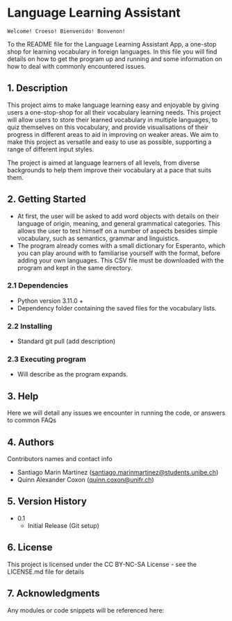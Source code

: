 # Language Learning Assistant 
    Welcome! Croeso! Bienvenido! Bonvenon!
To the README file for the Language Learning Assistant App, a one-stop shop for learning vocabulary in foreign languages. In this file you will find details on how to get the program up and running and some information on how to deal with commonly encountered issues. 

## 1. Description

This project aims to make language learning easy and enjoyable by giving users a one-stop-shop for all their vocabulary learning needs. This project will allow users to store their learned vocabulary in multiple languages, to quiz themselves on this vocabulary, and provide visualisations of their progress in different areas to aid in improving on weaker areas. We aim to make this project as versatile and easy to use as possible, supporting a range of different input styles. 

The project is aimed at language learners of all levels, from diverse backgrounds to help them improve their vocabulary at a pace that suits them. 


## 2. Getting Started

* At first, the user will be asked to add word objects with details on their language of origin, meaning, and general grammatical categories. This allows the user to test himself on a number of aspects besides simple vocabulary, such as semantics, grammar and linguistics. 
* The program already comes with a small dictionary for Esperanto, which you can play around with to familiarise yourself with the format, before adding your own languages. This CSV file must be downloaded with the program and kept in the same directory. 

### 2.1 Dependencies

* Python version 3.11.0 + 
* Dependency folder containing the saved files for the vocabulary lists. 

### 2.2 Installing

* Standard git pull (add description)

### 2.3 Executing program

* Will describe as the program expands. 


## 3. Help

Here we will detail any issues we encounter in running the code, or answers to common FAQs


## 4. Authors

Contributors names and contact info

* Santiago Marin Martinez (santiago.marinmartinez@students.unibe.ch)  
* Quinn Alexander Coxon   (quinn.coxon@unifr.ch)


## 5. Version History

* 0.1
    * Initial Release (Git setup)


## 6. License

This project is licensed under the CC BY-NC-SA License - see the LICENSE.md file for details


## 7. Acknowledgments

Any modules or code snippets will be referenced here:
